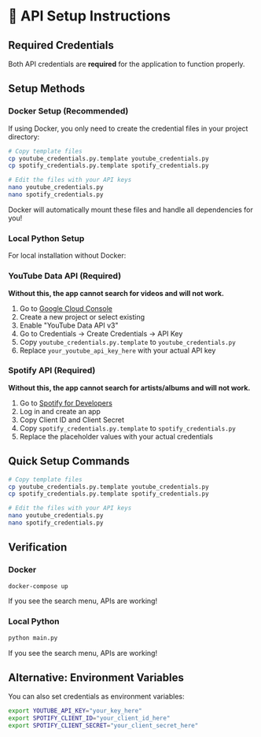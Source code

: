 # 🔑 API Setup Instructions

## Required Credentials

Both API credentials are **required** for the application to function properly.

## Setup Methods

### Docker Setup (Recommended)

If using Docker, you only need to create the credential files in your project directory:

```bash
# Copy template files
cp youtube_credentials.py.template youtube_credentials.py
cp spotify_credentials.py.template spotify_credentials.py

# Edit the files with your API keys
nano youtube_credentials.py
nano spotify_credentials.py
```

Docker will automatically mount these files and handle all dependencies for you!

### Local Python Setup

For local installation without Docker:

### YouTube Data API (Required)
**Without this, the app cannot search for videos and will not work.**

1. Go to [Google Cloud Console](https://console.cloud.google.com/)
2. Create a new project or select existing
3. Enable "YouTube Data API v3"
4. Go to Credentials → Create Credentials → API Key
5. Copy `youtube_credentials.py.template` to `youtube_credentials.py`
6. Replace `your_youtube_api_key_here` with your actual API key

### Spotify API (Required)
**Without this, the app cannot search for artists/albums and will not work.**

1. Go to [Spotify for Developers](https://developer.spotify.com/dashboard)
2. Log in and create an app
3. Copy Client ID and Client Secret
4. Copy `spotify_credentials.py.template` to `spotify_credentials.py`
5. Replace the placeholder values with your actual credentials

## Quick Setup Commands

```bash
# Copy template files
cp youtube_credentials.py.template youtube_credentials.py
cp spotify_credentials.py.template spotify_credentials.py

# Edit the files with your API keys
nano youtube_credentials.py
nano spotify_credentials.py
```

## Verification

### Docker
```bash
docker-compose up
```
If you see the search menu, APIs are working!

### Local Python
```bash
python main.py
```
If you see the search menu, APIs are working!

## Alternative: Environment Variables
You can also set credentials as environment variables:
```bash
export YOUTUBE_API_KEY="your_key_here"
export SPOTIFY_CLIENT_ID="your_client_id_here"
export SPOTIFY_CLIENT_SECRET="your_client_secret_here"
```
